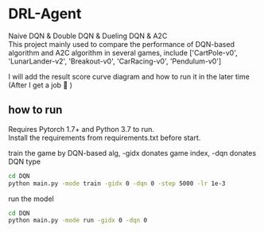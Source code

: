 # DRL-Agent

Naive DQN & Double DQN & Dueling DQN & A2C <br>
This project mainly used to compare the performance of DQN-based algorithm and A2C algorithm in several games, include ['CartPole-v0', 'LunarLander-v2', 'Breakout-v0', 'CarRacing-v0', 'Pendulum-v0'] 

I will add the result score curve diagram and how to run it in the later time (After I get a job 🤣 )

## how to run

Requires Pytorch 1.7+ and Python 3.7 to run.<br>
Install the requirements from requirements.txt before start.

train the game by DQN-based alg, -gidx donates game index, -dqn donates DQN type
```sh
cd DQN
python main.py -mode train -gidx 0 -dqn 0 -step 5000 -lr 1e-3
```
run the model
```sh
cd DQN
python main.py -mode run -gidx 0 -dqn 0
```
